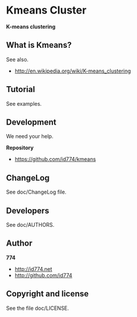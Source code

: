 Kmeans Cluster
==============

**K-means clustering**


What is Kmeans?
---------------

See also.

+ http://en.wikipedia.org/wiki/K-means_clustering


Tutorial
--------

See examples.


Development
-----------

We need your help.

**Repository**

+ https://github.com/id774/kmeans


ChangeLog
---------

See doc/ChangeLog file.


Developers
----------

See doc/AUTHORS.


Author
------

**774**

+ http://id774.net
+ http://github.com/id774


Copyright and license
---------------------

See the file doc/LICENSE.


